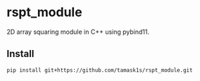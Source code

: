 # rspt_module

2D array squaring module in C++ using pybind11.

## Install

```bash
pip install git+https://github.com/tamask1s/rspt_module.git
